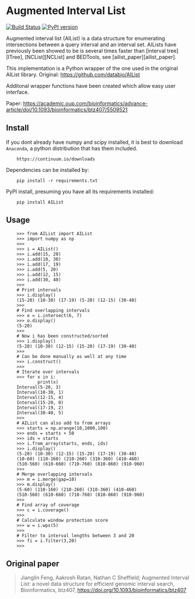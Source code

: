 # Augmented Interval List

[![Build Status](https://travis-ci.org/kylessmith/AIList.svg?branch=master)](https://travis-ci.org/kylessmith/AIList) [![PyPI version](https://badge.fury.io/py/AIList.svg)](https://badge.fury.io/py/AIList)

Augmented interval list (AIList) is a data structure for enumerating intersections 
between a query interval and an interval set. AILists have previously been showed 
to be is several times faster than [interval tree][ITree], [NCList][NCList] 
and BEDTools, see [ailist_paper][ailist_paper].

This implementation is a Python wrapper of the one used in the original AIList library.
Original: https://github.com/databio/AIList

Additonal wrapper functions have been created which allow easy user interface.

Paper: https://academic.oup.com/bioinformatics/advance-article/doi/10.1093/bioinformatics/btz407/5509521

## Install

If you dont already have numpy and scipy installed, it is best to download
`Anaconda`, a python distribution that has them included.  
```
    https://continuum.io/downloads
```

Dependencies can be installed by:

```
    pip install -r requirements.txt
```

PyPI install, presuming you have all its requirements installed:
```
    pip install AIList
```

## Usage

```
	>>> from AIList import AIList
	>>> import numpy as np
	>>>
	>>> i = AIList()
	>>> i.add(15, 20)
	>>> i.add(10, 30)
	>>> i.add(17, 19)
	>>> i.add(5, 20)
	>>> i.add(12, 15)
	>>> i.add(30, 40)
	>>>
	# Print intervals
	>>> i.display()
	(15-20) (10-30) (17-19) (5-20) (12-15) (30-40)
	>>>
	# Find overlapping intervals
	>>> o = i.intersect(6, 7)
	>>> o.display()
	(5-20)
	>>>
	# Now i has been constructed/sorted
	>>> i.display()
	(5-20) (10-30) (12-15) (15-20) (17-19) (30-40)
	>>>
	# Can be done manually as well at any time
	>>> i.construct()
	>>>
	# Iterate over intervals
	>>> for x in i:
			print(x)
	Interval(5-20, 3)
	Interval(10-30, 1)
	Interval(12-15, 4)
	Interval(15-20, 0)
	Interval(17-19, 2)
	Interval(30-40, 5)
	>>>
	# AIList can also add to from arrays
	>>> starts = np.arange(10,1000,100)
	>>> ends = starts + 50
	>>> ids = starts
	>>> i.from_array(starts, ends, ids)
	>>> i.display()
	(5-20) (10-30) (12-15) (15-20) (17-19) (30-40) 
	(10-60) (110-160) (210-260) (310-360) (410-460) 
	(510-560) (610-660) (710-760) (810-860) (910-960)
	>>>
	# Merge overlapping intervals
	>>> m = i.merge(gap=10)
	>>> m.display()
	(5-60) (110-160) (210-260) (310-360) (410-460) 
	(510-560) (610-660) (710-760) (810-860) (910-960)
	>>>
	# Find array of coverage
	>>> c = i.coverage()
	>>>
	# Calculate window protection score
	>>> w = i.wps(5)
	>>>
	# Filter to interval lengths between 3 and 20
	>>> fi = i.filter(3,20)
	>>>

```


## Original paper

> Jianglin Feng,  Aakrosh Ratan,  Nathan C Sheffield; Augmented Interval List: a novel data structure for efficient genomic interval search, Bioinformatics, btz407, https://doi.org/10.1093/bioinformatics/btz407
